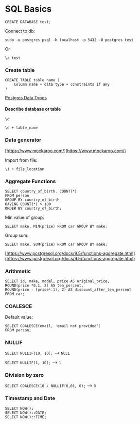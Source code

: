 # SQL Basics 

`CREATE DATABASE test;`

Connect to db:

`sudo -u postgres psql -h localhost -p 5432 -U postgres test`

Or

`\c test`

### Create table

```
CREATE TABLE table_name (
    Column name + data type + constraints if any
)
```

[Postgres Data Types](https://www.postgresql.org/docs/9.5/datatype.html)

#### Describe database or table

`\d`

`\d + table_name`


### Data generator

[https://www.mockaroo.com/](https://www.mockaroo.com/)
 
Import from file:

`\i + file_location`

### Aggregate Functions

```
SELECT country_of_birth, COUNT(*)
FROM person
GROUP BY country_of_birth
HAVING COUNT(*) > 100
ORDER BY country_of_birth;
```

Min value of group:
```
SELECT make, MIN(price) FROM car GROUP BY make;
```
Group sum:
```
SELECT make, SUM(price) FROM car GROUP BY make;
```

[https://www.postgresql.org/docs/9.5/functions-aggregate.html](https://www.postgresql.org/docs/9.5/functions-aggregate.html)

### Arithmetic

```
SELECT id, make, model, price AS original_price,
ROUND(price *0.1, 2) AS ten_percent,
ROUND(price - (price*.1), 2) AS discount_after_ten_percent
FROM car;
```

### COALESCE

Default value:
```
SELECT COALESCE(email, 'email not provided')
FROM person;
```

### NULLIF

`SELECT NULLIF(10, 10);` --> `NULL`

`SELECT NULLIF(1, 10);` --> `1`

### Division by zero

`SELECT COALESCE(10 / NULLIF(0,0), 0);` --> `0`

### Timestamp and Date

```
SELECT NOW();
SELECT NOW()::DATE;
SELECT NOW()::TIME;
```

